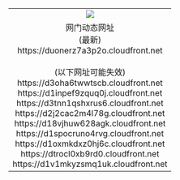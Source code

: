 ﻿<table>
  <tr></tr>
  <tr><td colspan=2 align=center><img src="https://duonerz7a3p2o.cloudfront.net/Up/oGate.jpg" /></td></tr>
  <tr><td colspan=2 align=center>网门动态网址<br/>(最新)
<br>https://duonerz7a3p2o.cloudfront.net
<br/><br/>(以下网址可能失效)
<br>https://d3oha6twwtscb.cloudfront.net
<br>https://d1inpef9zquq0j.cloudfront.net
<br>https://d3tnn1qshxrus6.cloudfront.net
<br>https://d2j2cac2m4l78g.cloudfront.net
<br>https://d18vjhuw628agk.cloudfront.net
<br>https://d1spocruno4rvg.cloudfront.net
<br>https://d1oxmkdxz0hj6c.cloudfront.net
<br>https://dtrocl0xb9rd0.cloudfront.net
<br>https://d1v1mkyzsmq1uk.cloudfront.net
    </td>
  </tr>
</table>
